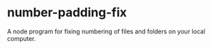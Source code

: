 # number-padding-fix
A node program for fixing numbering of files and folders on your local computer. 
